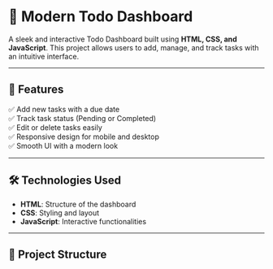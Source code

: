 
# 📌 Modern Todo Dashboard

A sleek and interactive Todo Dashboard built using **HTML, CSS, and JavaScript**. This project allows users to add, manage, and track tasks with an intuitive interface.

---

## 🚀 Features

✅ Add new tasks with a due date  
✅ Track task status (Pending or Completed)  
✅ Edit or delete tasks easily  
✅ Responsive design for mobile and desktop  
✅ Smooth UI with a modern look  

---

## 🛠️ Technologies Used

- **HTML**: Structure of the dashboard  
- **CSS**: Styling and layout  
- **JavaScript**: Interactive functionalities  

---

## 📂 Project Structure


